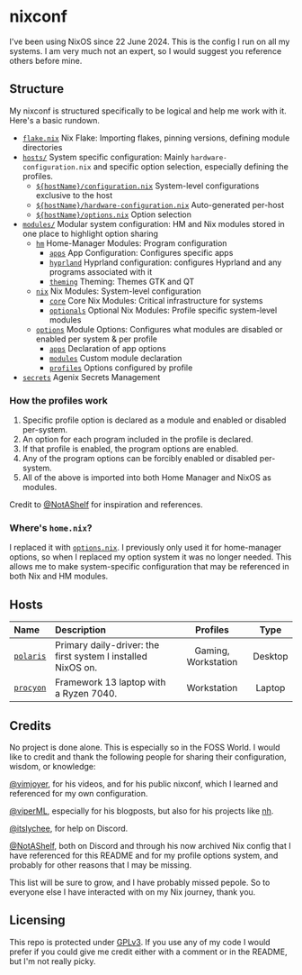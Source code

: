 # nixconf

I've been using NixOS since 22 June 2024. This is the config I run on all my systems. I am very much not an expert, so I would suggest you reference others before mine.

## Structure

My nixconf is structured specifically to be logical and help me work with it. Here's a basic rundown.

- [`flake.nix`](./flake.nix) Nix Flake: Importing flakes, pinning versions, defining module directories
- [`hosts/`](./hosts) System specific configuration: Mainly `hardware-configuration.nix` and specific option selection, especially defining the profiles.
  - [`${hostName}/configuration.nix`](./hosts/polaris/configuration.nix) System-level configurations exclusive to the host
  - [`${hostName}/hardware-configuration.nix`](./hosts/polaris/hardware-configuration.nix) Auto-generated per-host
  - [`${hostName}/options.nix`](./hosts/polaris/options.nix) Option selection
- [`modules/`](./modules) Modular system configuration: HM and Nix modules stored in one place to highlight option sharing
  - [`hm`](./modules/hm) Home-Manager Modules: Program configuration
    - [`apps`](./modules/hm/apps) App Configuration: Configures specific apps
    - [`hyprland`](./modules/hm/hyprland) Hyprland configuration: configures Hyprland and any programs associated with it
    - [`theming`](./modules/hm/theming) Theming: Themes GTK and QT
  - [`nix`](./modules/nix) Nix Modules: System-level configuration
    - [`core`](./modules/nix/core) Core Nix Modules: Critical infrastructure for systems
    - [`optionals`](./modules/nix/optionals) Optional Nix Modules: Profile specific system-level modules
  - [`options`](./modules/options) Module Options: Configures what modules are disabled or enabled per system & per profile
    - [`apps`](./modules/options/apps) Declaration of app options
    - [`modules`](./modules/options/modules) Custom module declaration
    - [`profiles`](./modules/options/profiles) Options configured by profile
- [`secrets`](./secrets) Agenix Secrets Management

### How the profiles work

1. Specific profile option is declared as a module and enabled or disabled per-system.
2. An option for each program included in the profile is declared.
3. If that profile is enabled, the program options are enabled.
4. Any of the program options can be forcibly enabled or disabled per-system.
5. All of the above is imported into both Home Manager and NixOS as modules.

Credit to [@NotAShelf](https://github.com/NotAShelf/Nyx) for inspiration and references.

### Where's `home.nix`?

I replaced it with [`options.nix`](./hosts/polaris/options.nix). I previously only used it for home-manager options, so when I replaced my option system it was no longer needed. This allows me to make system-specific configuration that may be referenced in both Nix and HM modules.

## Hosts

| Name                          | Description                                                                                     | Profiles            | Type    |
| :---------------------------  | :---------------------------------------------------------------------------------------------- | :-----------------: | :-----: |
| [`polaris`](./hosts/polaris/) | Primary daily-driver: the first system I installed NixOS on.                                    | Gaming, Workstation | Desktop |
| [`procyon`](./hosts/procyon/) | Framework 13 laptop with a Ryzen 7040.                                                          | Workstation         | Laptop  |

## Credits

No project is done alone. This is especially so in the FOSS World. I would like to credit and thank the following people for sharing their configuration, wisdom, or knowledge:

[@vimjoyer](https://www.youtube.com/@vimjoyer), for his videos, and for his public nixconf, which I learned and referenced for my own configuration.

[@viperML](https://github.com/viperML), especially for his blogposts, but also for his projects like [nh](https://github.com/viperML/nh).

[@itslychee](https://github.com/itslychee), for help on Discord.

[@NotAShelf](https://github.com/NotAShelf), both on Discord and through his now archived Nix config that I have referenced for this README and for my profile options system, and probably for other reasons that I may be missing.

This list will be sure to grow, and I have probably missed pepole. So to everyone else I have interacted with on my Nix journey, thank you.

## Licensing

This repo is protected under [GPLv3](./LICENSE). If you use any of my code I would prefer if you could give me credit either with a comment or in the README, but I'm not really picky.
